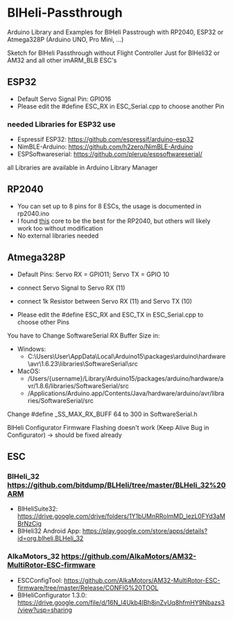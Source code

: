 # BlHeli-Passthrough

Arduino Library and Examples for BlHeli Passtrough with RP2040, ESP32 or Atmega328P (Arduino UNO, Pro Mini, ...)

Sketch for BlHeli Passthrough without Flight Controller Just for BlHeli32 or AM32 and all other imARM_BLB ESC's

## ESP32

-   Default Servo Signal Pin: GPIO16
-   Please edit the #define ESC_RX in ESC_Serial.cpp to choose another Pin

### needed Libraries for ESP32 use

-   Espressif ESP32: https://github.com/espressif/arduino-esp32
-   NimBLE-Arduino: https://github.com/h2zero/NimBLE-Arduino
-   ESPSoftwareserial: https://github.com/plerup/espsoftwareserial/

all Libraries are available in Arduino Library Manager

## RP2040

-   You can set up to 8 pins for 8 ESCs, the usage is documented in rp2040.ino
-   I found [this](https://arduino-pico.readthedocs.io/en/latest/install.html) core to be the best for the RP2040, but others will likely work too without modification
-   No external libraries needed

## Atmega328P

-   Default Pins: Servo RX = GPIO11; Servo TX = GPIO 10
-   connect Servo Signal to Servo RX (11)
-   connect 1k Resistor between Servo RX (11) and Servo TX (10)

-   Please edit the #define ESC_RX and ESC_TX in ESC_Serial.cpp to choose other Pins

You have to Change SoftwareSerial RX Buffer Size in:
- Windows:
  - C:\Users\User\AppData\Local\Arduino15\packages\arduino\hardware\avr\1.6.23\libraries\SoftwareSerial\src
- MacOS:
  - /Users/{username}/Library/Arduino15/packages/arduino/hardware/avr/1.8.6/libraries/SoftwareSerial/src
  - /Applications/Arduino.app/Contents/Java/hardware/arduino/avr/libraries/SoftwareSerial/src  

Change #define _SS_MAX_RX_BUFF 64 to 300 in SoftwareSerial.h

BlHeli Configurator Firmware Flashing doesn't work (Keep Alive Bug in Configurator) -> should be fixed already

## ESC

### BlHeli_32 https://github.com/bitdump/BLHeli/tree/master/BLHeli_32%20ARM

-   BlHeliSuite32: https://drive.google.com/drive/folders/1Y1bUMnRRolmMD_lezL0FYd3aMBrNzCig
-   BlHeli32 Android App: https://play.google.com/store/apps/details?id=org.blheli.BLHeli_32

### AlkaMotors_32 https://github.com/AlkaMotors/AM32-MultiRotor-ESC-firmware

-   ESCConfigTool: https://github.com/AlkaMotors/AM32-MultiRotor-ESC-firmware/tree/master/Release/CONFIG%20TOOL
-   BlHeliConfigurator 1.3.0: https://drive.google.com/file/d/16N_l4Ukb4IBh8jnZvUq8hfmHY9Nbazs3/view?usp=sharing
